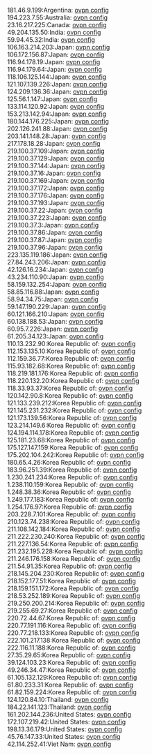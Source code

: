181.46.9.199:Argentina: [ovpn config](vpn/181_46_9_199.ovpn)  
194.223.7.55:Australia: [ovpn config](vpn/194_223_7_55.ovpn)  
23.16.217.225:Canada: [ovpn config](vpn/23_16_217_225.ovpn)  
49.204.135.50:India: [ovpn config](vpn/49_204_135_50.ovpn)  
59.94.45.32:India: [ovpn config](vpn/59_94_45_32.ovpn)  
106.163.214.203:Japan: [ovpn config](vpn/106_163_214_203.ovpn)  
106.172.156.87:Japan: [ovpn config](vpn/106_172_156_87.ovpn)  
116.94.178.19:Japan: [ovpn config](vpn/116_94_178_19.ovpn)  
116.94.179.64:Japan: [ovpn config](vpn/116_94_179_64.ovpn)  
118.106.125.144:Japan: [ovpn config](vpn/118_106_125_144.ovpn)  
121.107.139.226:Japan: [ovpn config](vpn/121_107_139_226.ovpn)  
124.209.136.36:Japan: [ovpn config](vpn/124_209_136_36.ovpn)  
125.56.1.147:Japan: [ovpn config](vpn/125_56_1_147.ovpn)  
133.114.120.92:Japan: [ovpn config](vpn/133_114_120_92.ovpn)  
153.213.142.94:Japan: [ovpn config](vpn/153_213_142_94.ovpn)  
180.144.176.225:Japan: [ovpn config](vpn/180_144_176_225.ovpn)  
202.126.241.88:Japan: [ovpn config](vpn/202_126_241_88.ovpn)  
203.141.148.28:Japan: [ovpn config](vpn/203_141_148_28.ovpn)  
217.178.18.28:Japan: [ovpn config](vpn/217_178_18_28.ovpn)  
219.100.37.109:Japan: [ovpn config](vpn/219_100_37_109.ovpn)  
219.100.37.129:Japan: [ovpn config](vpn/219_100_37_129.ovpn)  
219.100.37.144:Japan: [ovpn config](vpn/219_100_37_144.ovpn)  
219.100.37.16:Japan: [ovpn config](vpn/219_100_37_16.ovpn)  
219.100.37.169:Japan: [ovpn config](vpn/219_100_37_169.ovpn)  
219.100.37.172:Japan: [ovpn config](vpn/219_100_37_172.ovpn)  
219.100.37.176:Japan: [ovpn config](vpn/219_100_37_176.ovpn)  
219.100.37.193:Japan: [ovpn config](vpn/219_100_37_193.ovpn)  
219.100.37.22:Japan: [ovpn config](vpn/219_100_37_22.ovpn)  
219.100.37.223:Japan: [ovpn config](vpn/219_100_37_223.ovpn)  
219.100.37.3:Japan: [ovpn config](vpn/219_100_37_3.ovpn)  
219.100.37.86:Japan: [ovpn config](vpn/219_100_37_86.ovpn)  
219.100.37.87:Japan: [ovpn config](vpn/219_100_37_87.ovpn)  
219.100.37.96:Japan: [ovpn config](vpn/219_100_37_96.ovpn)  
223.135.119.186:Japan: [ovpn config](vpn/223_135_119_186.ovpn)  
27.84.243.206:Japan: [ovpn config](vpn/27_84_243_206.ovpn)  
42.126.16.234:Japan: [ovpn config](vpn/42_126_16_234.ovpn)  
43.234.110.90:Japan: [ovpn config](vpn/43_234_110_90.ovpn)  
58.159.132.254:Japan: [ovpn config](vpn/58_159_132_254.ovpn)  
58.85.116.88:Japan: [ovpn config](vpn/58_85_116_88.ovpn)  
58.94.34.75:Japan: [ovpn config](vpn/58_94_34_75.ovpn)  
59.147.190.229:Japan: [ovpn config](vpn/59_147_190_229.ovpn)  
60.121.166.210:Japan: [ovpn config](vpn/60_121_166_210.ovpn)  
60.138.188.53:Japan: [ovpn config](vpn/60_138_188_53.ovpn)  
60.95.7.226:Japan: [ovpn config](vpn/60_95_7_226.ovpn)  
61.205.34.123:Japan: [ovpn config](vpn/61_205_34_123.ovpn)  
110.13.232.90:Korea Republic of: [ovpn config](vpn/110_13_232_90.ovpn)  
112.153.135.10:Korea Republic of: [ovpn config](vpn/112_153_135_10.ovpn)  
112.159.36.77:Korea Republic of: [ovpn config](vpn/112_159_36_77.ovpn)  
115.93.182.68:Korea Republic of: [ovpn config](vpn/115_93_182_68.ovpn)  
118.219.181.176:Korea Republic of: [ovpn config](vpn/118_219_181_176.ovpn)  
118.220.132.20:Korea Republic of: [ovpn config](vpn/118_220_132_20.ovpn)  
118.33.93.37:Korea Republic of: [ovpn config](vpn/118_33_93_37.ovpn)  
120.142.90.8:Korea Republic of: [ovpn config](vpn/120_142_90_8.ovpn)  
121.133.239.212:Korea Republic of: [ovpn config](vpn/121_133_239_212.ovpn)  
121.145.231.232:Korea Republic of: [ovpn config](vpn/121_145_231_232.ovpn)  
121.173.139.56:Korea Republic of: [ovpn config](vpn/121_173_139_56.ovpn)  
123.214.149.6:Korea Republic of: [ovpn config](vpn/123_214_149_6.ovpn)  
124.194.114.178:Korea Republic of: [ovpn config](vpn/124_194_114_178.ovpn)  
125.181.23.68:Korea Republic of: [ovpn config](vpn/125_181_23_68.ovpn)  
175.127.147.159:Korea Republic of: [ovpn config](vpn/175_127_147_159.ovpn)  
175.202.104.242:Korea Republic of: [ovpn config](vpn/175_202_104_242.ovpn)  
180.65.4.26:Korea Republic of: [ovpn config](vpn/180_65_4_26.ovpn)  
183.96.251.39:Korea Republic of: [ovpn config](vpn/183_96_251_39.ovpn)  
1.230.241.234:Korea Republic of: [ovpn config](vpn/1_230_241_234.ovpn)  
1.238.110.159:Korea Republic of: [ovpn config](vpn/1_238_110_159.ovpn)  
1.248.38.36:Korea Republic of: [ovpn config](vpn/1_248_38_36.ovpn)  
1.249.177.183:Korea Republic of: [ovpn config](vpn/1_249_177_183.ovpn)  
1.254.176.97:Korea Republic of: [ovpn config](vpn/1_254_176_97.ovpn)  
203.228.7.101:Korea Republic of: [ovpn config](vpn/203_228_7_101.ovpn)  
210.123.74.238:Korea Republic of: [ovpn config](vpn/210_123_74_238.ovpn)  
211.108.142.184:Korea Republic of: [ovpn config](vpn/211_108_142_184.ovpn)  
211.222.230.240:Korea Republic of: [ovpn config](vpn/211_222_230_240.ovpn)  
211.227.136.54:Korea Republic of: [ovpn config](vpn/211_227_136_54.ovpn)  
211.232.195.228:Korea Republic of: [ovpn config](vpn/211_232_195_228.ovpn)  
211.246.176.158:Korea Republic of: [ovpn config](vpn/211_246_176_158.ovpn)  
211.54.91.35:Korea Republic of: [ovpn config](vpn/211_54_91_35.ovpn)  
218.145.204.230:Korea Republic of: [ovpn config](vpn/218_145_204_230.ovpn)  
218.152.177.51:Korea Republic of: [ovpn config](vpn/218_152_177_51.ovpn)  
218.159.151.172:Korea Republic of: [ovpn config](vpn/218_159_151_172.ovpn)  
218.53.252.189:Korea Republic of: [ovpn config](vpn/218_53_252_189.ovpn)  
219.250.200.214:Korea Republic of: [ovpn config](vpn/219_250_200_214.ovpn)  
219.255.69.27:Korea Republic of: [ovpn config](vpn/219_255_69_27.ovpn)  
220.72.44.67:Korea Republic of: [ovpn config](vpn/220_72_44_67.ovpn)  
220.77.191.116:Korea Republic of: [ovpn config](vpn/220_77_191_116.ovpn)  
220.77.218.133:Korea Republic of: [ovpn config](vpn/220_77_218_133.ovpn)  
222.101.217.138:Korea Republic of: [ovpn config](vpn/222_101_217_138.ovpn)  
222.116.11.188:Korea Republic of: [ovpn config](vpn/222_116_11_188.ovpn)  
27.35.29.65:Korea Republic of: [ovpn config](vpn/27_35_29_65.ovpn)  
39.124.103.23:Korea Republic of: [ovpn config](vpn/39_124_103_23.ovpn)  
49.246.34.47:Korea Republic of: [ovpn config](vpn/49_246_34_47.ovpn)  
61.105.132.129:Korea Republic of: [ovpn config](vpn/61_105_132_129.ovpn)  
61.80.233.31:Korea Republic of: [ovpn config](vpn/61_80_233_31.ovpn)  
61.82.159.224:Korea Republic of: [ovpn config](vpn/61_82_159_224.ovpn)  
124.120.84.10:Thailand: [ovpn config](vpn/124_120_84_10.ovpn)  
184.22.141.123:Thailand: [ovpn config](vpn/184_22_141_123.ovpn)  
161.202.144.236:United States: [ovpn config](vpn/161_202_144_236.ovpn)  
172.107.219.42:United States: [ovpn config](vpn/172_107_219_42.ovpn)  
198.13.36.179:United States: [ovpn config](vpn/198_13_36_179.ovpn)  
45.76.147.33:United States: [ovpn config](vpn/45_76_147_33.ovpn)  
42.114.252.41:Viet Nam: [ovpn config](vpn/42_114_252_41.ovpn)  
